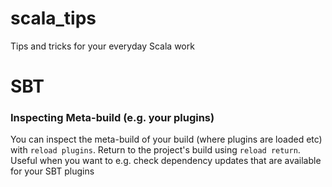 # scala_tips
Tips and tricks for your everyday Scala work

# SBT

### Inspecting Meta-build (e.g. your plugins)

You can inspect the meta-build of your build (where plugins are loaded etc) with `reload plugins`. 
Return to the project's build using `reload return`.
Useful when you want to e.g. check dependency updates that are available for your SBT plugins
